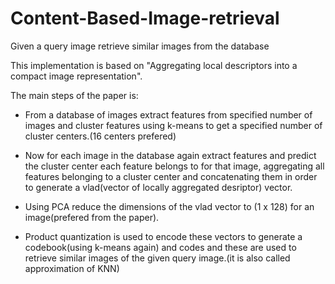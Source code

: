 # Content-Based-Image-retrieval
Given a query image retrieve similar images from the database 

This implementation is based on "Aggregating local descriptors into a compact image representation".

The main steps of the paper is: 

* From a database of images extract features from specified number of images and cluster features using k-means to get a specified number of cluster centers.(16 centers prefered)

* Now for each image in the database again extract features and predict the cluster center each feature belongs to for that image, aggregating all features belonging to a cluster center and concatenating them in order to generate a vlad(vector of locally aggregated desriptor) vector.

* Using PCA reduce the dimensions of the vlad vector to (1 x 128) for an image(prefered from the paper).

* Product quantization is used to encode these vectors to generate a codebook(using k-means again) and codes and these are used to retrieve similar images of the given query image.(it is also called approximation of KNN) 
